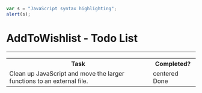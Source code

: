```javascript
var s = "JavaScript syntax highlighting";
alert(s);
```

<h1>AddToWishlist - Todo List</h1>

<hr>

<table>
    <tr>
        <th>Task</th>
        <th>Completed?</th>
    </tr>
    <tr>
        <td>Clean up JavaScript and move the larger functions to an external file.</td>
        <td>centered Done</td>
    </tr>
</table>



